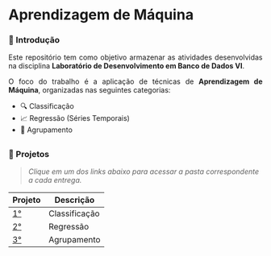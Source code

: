 # Aprendizagem de Máquina

<div align="justify">

### 📌 Introdução

Este repositório tem como objetivo armazenar as atividades desenvolvidas na disciplina **Laboratório de Desenvolvimento em Banco de Dados VI**.

O foco do trabalho é a aplicação de técnicas de **Aprendizagem de Máquina**, organizadas nas seguintes categorias:

- 🔍 Classificação  
- 📈 Regressão (Séries Temporais)  
- 🔗 Agrupamento  

</div>

##

### 📂 Projetos

> _Clique em um dos links abaixo para acessar a pasta correspondente a cada entrega._

<div align="left">

| Projeto | Descrição     |
|---------|---------------|
| [1°](https://github.com/RebecaGama/Aprendizagem-de-Maquina/tree/main/Classifica%C3%A7%C3%A3o) | Classificação |
| [2°](https://github.com/RebecaGama/Aprendizagem-de-Maquina/tree/main/Regressao)     | Regressão     |
| [3°](https://github.com/RebecaGama/Aprendizagem-de-Maquina/tree/main/Agrupamento)   | Agrupamento   |

</div>

